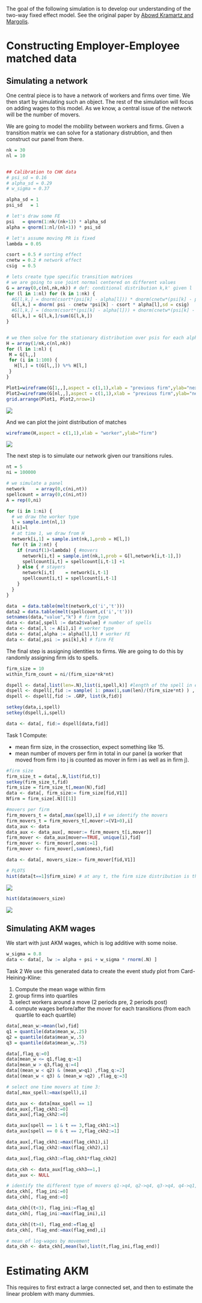 

The goal of the following simulation is to develop our understanding of the two-way fixed effect model. See the original paper by [Abowd Kramartz and Margolis](http://onlinelibrary.wiley.com/doi/10.1111/1468-0262.00020/full).



# Constructing Employer-Employee matched data

## Simulating a network

One central piece is to have a network of workers and firms over time. We then start by simulating such an object. The rest of the simulation will focus on adding wages to this model. As we know, a central issue of the network will be the number of movers.

We are going to model the mobility between workers and firms. Given a transition matrix we can solve for a stationary distrubtion, and then construct our panel from there.


```r
nk = 30
nl = 10


## Calibration to CHK data
# psi_sd = 0.16
# alpha_sd = 0.29
# w_sigma = 0.37

alpha_sd = 1
psi_sd   = 1

# let's draw some FE
psi   = qnorm(1:nk/(nk+1)) * alpha_sd
alpha = qnorm(1:nl/(nl+1)) * psi_sd

# let's assume moving PR is fixed
lambda = 0.05

csort = 0.5 # sorting effect
cnetw = 0.2 # network effect
csig  = 0.5 

# lets create type specific transition matrices
# we are going to use joint normal centered on different values
G = array(0,c(nl,nk,nk)) # def: conditional distribution k,k' given l
for (l in 1:nl) for (k in 1:nk) {
  #G[l,k,] = dnorm(csort*(psi[k] - alpha[l])) * dnorm(cnetw*(psi[k] - psi))
  G[l,k,] = dnorm( psi - cnetw *psi[k] - csort * alpha[l],sd = csig)
  #G[l,k,] = (dnorm(csort*(psi[k] - alpha[l])) + dnorm(cnetw*(psi[k] - psi)))/2
  G[l,k,] = G[l,k,]/sum(G[l,k,])
}


# we then solve for the stationary distribution over psis for each alpha value
H = array(1/nk,c(nl,nk))
for (l in 1:nl) {
 M = G[l,,]
 for (i in 1:100) {
   H[l,] = t(G[l,,]) %*% H[l,]
 }
}

Plot1=wireframe(G[1,,],aspect = c(1,1),xlab = "previous firm",ylab="next firm")
Plot2=wireframe(G[nl,,],aspect = c(1,1),xlab = "previous firm",ylab="next firm")
grid.arrange(Plot1, Plot2,nrow=1)
```

![](index_files/figure-html/unnamed-chunk-2-1.png)<!-- -->

And we can plot the joint distribution of matches


```r
wireframe(H,aspect = c(1,1),xlab = "worker",ylab="firm")
```

![](index_files/figure-html/unnamed-chunk-3-1.png)<!-- -->

The next step is to simulate our network given our transitions rules. 


```r
nt = 5
ni = 100000

# we simulate a panel
network    = array(0,c(ni,nt))
spellcount = array(0,c(ni,nt))
A = rep(0,ni)

for (i in 1:ni) {
  # we draw the worker type
  l = sample.int(nl,1)
  A[i]=l 
  # at time 1, we draw from H
  network[i,1] = sample.int(nk,1,prob = H[l,])
  for (t in 2:nt) {
    if (runif(1)<lambda) { #movers
      network[i,t] = sample.int(nk,1,prob = G[l,network[i,t-1],])
      spellcount[i,t] = spellcount[i,t-1] +1
    } else { # stayers
      network[i,t]    = network[i,t-1]
      spellcount[i,t] = spellcount[i,t-1]
    }
  }
}

data  = data.table(melt(network,c('i','t'))) 
data2 = data.table(melt(spellcount,c('i','t')))
setnames(data,"value","k") # firm type
data <- data[,spell := data2$value] # number of spells
data <- data[,l := A[i],i] # worker type
data <- data[,alpha := alpha[l],l] # worker FE
data <- data[,psi := psi[k],k] # firm FE
```


The final step is assigning identities to firms. We are going to do this by randomly assigning firm ids to spells.


```r
firm_size = 10
within_firm_count = ni/(firm_size*nk*nt)

dspell <- data[,list(len=.N),list(i,spell,k)] #length of the spell in each firm by worker
dspell <- dspell[,fid := sample( 1: pmax(1,sum(len)/(firm_size*nt) ) ,.N,replace=TRUE) , k]
dspell <- dspell[,fid := .GRP, list(k,fid)]

setkey(data,i,spell)
setkey(dspell,i,spell)

data <- data[, fid:= dspell[data,fid]]
```
<span class="label label-success">Task 1</span> Compute:
 - mean firm size, in the crossection, expect something like 15.
 - mean number of movers per firm in total in our panel (a worker that moved from firm i to j is counted as mover in firm i as well as in firm j).


```r
#firm size
firm_size_t = data[,.N,list(fid,t)]
setkey(firm_size_t,fid)
firm_size = firm_size_t[,mean(N),fid]
data <- data[, firm_size:= firm_size[fid,V1]]
Nfirm = firm_size[.N][[1]]

#movers per firm
firm_movers_t = data[,max(spell),i] # we identify the movers
firm_movers_t = firm_movers_t[,mover:=(V1>0),i]
data_aux <- data
data_aux <- data_aux[, mover:= firm_movers_t[i,mover]]
firm_mover <- data_aux[mover==TRUE, unique(i),fid]
firm_mover <- firm_mover[,ones:=1]
firm_mover <- firm_mover[,sum(ones),fid]

data <- data[, movers_size:= firm_mover[fid,V1]]

# PLOTS
hist(data[t==1]$firm_size) # at any t, the firm size distribution is the same
```

![](index_files/figure-html/unnamed-chunk-6-1.png)<!-- -->

```r
hist(data$movers_size)
```

![](index_files/figure-html/unnamed-chunk-6-2.png)<!-- -->


## Simulating AKM wages

We start with just AKM wages, which is log additive with some noise.


```r
w_sigma = 0.8
data <- data[, lw := alpha + psi + w_sigma * rnorm(.N) ]
```

<span class="label label-success">Task 2</span> We use this generated data to create the event study plot from Card-Heining-Kline:

 1. Compute the mean wage within firm
 2. group firms into quartiles
 3. select workers around a move (2 periods pre, 2 periods post)
 4. compute wages before/after the mover for each transitions (from each quartile to each quartile)


```r
data[,mean_w:=mean(lw),fid]
q1 = quantile(data$mean_w,.25)
q2 = quantile(data$mean_w,.5)
q3 = quantile(data$mean_w,.75)

data[,flag_q:=0]
data[mean_w <= q1,flag_q:=1]
data[mean_w > q3,flag_q:=4]
data[(mean_w < q2) & (mean_w>q1) ,flag_q:=2]
data[(mean_w < q3) & (mean_w >q2) ,flag_q:=3]

# select one time movers at time 3:
data[,max_spell:=max(spell),i]

data_aux <- data[max_spell == 1]
data_aux[,flag_ckh1:=0]
data_aux[,flag_ckh2:=0]

data_aux[spell == 1 & t == 3,flag_ckh1:=1]
data_aux[spell == 0 & t == 2,flag_ckh2:=1]

data_aux[,flag_ckh1:=max(flag_ckh1),i]
data_aux[,flag_ckh2:=max(flag_ckh2),i]

data_aux[,flag_ckh3:=flag_ckh1*flag_ckh2]

data_ckh <- data_aux[flag_ckh3==1,]
data_aux <- NULL

# identify the different type of movers q1->q4, q2->q4, q3->q4, q4->q1, etc.
data_ckh[, flag_ini:=0]
data_ckh[, flag_end:=0]

data_ckh[(t<3), flag_ini:=flag_q]
data_ckh[, flag_ini:=max(flag_ini),i]

data_ckh[(t>4), flag_end:=flag_q]
data_ckh[, flag_end:=max(flag_end),i]

# mean of log-wages by movement
data_ckh <- data_ckh[,mean(lw),list(t,flag_ini,flag_end)]
```


# Estimating AKM

This requires to first extract a large connected set, and then to estimate the linear problem with many dummies.
